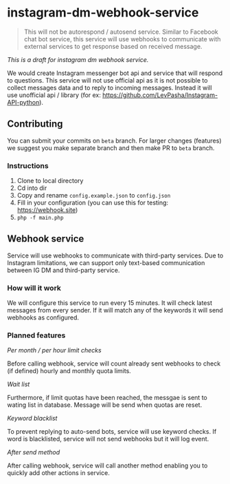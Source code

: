 # instagram-dm-webhook-service

> This will not be autorespond / autosend service. Similar to Facebook chat bot service, this service will use webhooks to communicate with external services to get response based on received message.


*This is a draft for instagram dm webhook service.*

We would create Instagram messenger bot api and service that will respond to questions. This service will not use official api as it is not possible to collect messages data and to reply to incoming messages. Instead it will use unofficial api / library (for ex: https://github.com/LevPasha/Instagram-API-python).


## Contributing
You can submit your commits on `beta` branch. For larger changes (features) we suggest you make separate branch and then make PR to `beta` branch.

### Instructions

1. Clone to local directory
2. Cd into dir
3. Copy and rename `config.example.json` to `config.json`
4. Fill in your configuration (you can use this for testing: https://webhook.site)
5. `php -f main.php`


## Webhook service

Service  will use webhooks to communicate with third-party services. Due to Instagram limitations, we can support only text-based communication between IG DM and third-party service.

### How will it work
We will configure this service to run every 15 minutes. It will check latest messages from every sender. If it will match any of the keywords it will send webhooks as configured.

### Planned features

*Per month / per hour limit checks*

Before calling webhook, service will count already sent webhooks to check (if defined) hourly and monthly quota limits. 

*Wait list*

Furthermore, if limit quotas have been reached, the messgae is sent to wating list in database. Message will be send when quotas are reset.

*Keyword blacklist*

To prevent replying to auto-send bots, service will use keyword checks. If word is blacklisted, service will not send webhooks but it will log event.

*After send method*

After calling webhook, service will call another method enabling you to quickly add other actions in service.
